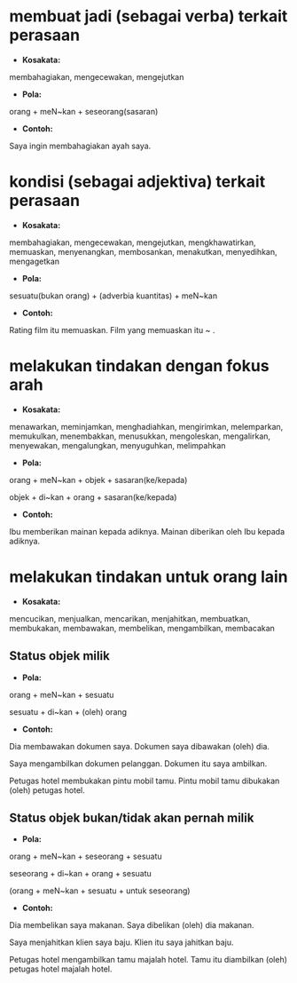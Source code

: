 # membuat jadi (sebagai verba) terkait perasaan

- **Kosakata:**

membahagiakan, mengecewakan, mengejutkan

- **Pola:**

orang + meN\~kan + seseorang(sasaran)

- **Contoh:**

Saya ingin membahagiakan ayah saya.

# kondisi (sebagai adjektiva) terkait perasaan

- **Kosakata:**

membahagiakan, mengecewakan, mengejutkan, mengkhawatirkan, memuaskan, menyenangkan, membosankan, menakutkan, menyedihkan, mengagetkan

- **Pola:**

sesuatu(bukan orang) + (adverbia kuantitas) + meN\~kan

- **Contoh:**

Rating film itu memuaskan.
Film yang memuaskan itu \~ .

# melakukan tindakan dengan fokus arah

- **Kosakata:**

menawarkan, meminjamkan, menghadiahkan, mengirimkan, melemparkan, memukulkan, menembakkan, menusukkan, mengoleskan, mengalirkan, menyewakan, mengalungkan, menyuguhkan, melimpahkan

- **Pola:**

orang + meN\~kan + objek + sasaran(ke/kepada)

objek + di\~kan + orang + sasaran(ke/kepada)

- **Contoh:**

Ibu memberikan mainan kepada adiknya.
Mainan diberikan oleh Ibu kepada adiknya.

# melakukan tindakan untuk orang lain

- **Kosakata:**

mencucikan, menjualkan, mencarikan, menjahitkan, membuatkan, membukakan, membawakan, membelikan, mengambilkan, membacakan

## Status objek milik

- **Pola:**

orang + meN\~kan + sesuatu

sesuatu + di\~kan + (oleh) orang

- **Contoh:**

Dia membawakan dokumen saya.
Dokumen saya dibawakan (oleh) dia.

Saya mengambilkan dokumen pelanggan.
Dokumen itu saya ambilkan.

Petugas hotel membukakan pintu mobil tamu.
Pintu mobil tamu dibukakan (oleh) petugas hotel.

## Status objek bukan/tidak akan pernah milik

- **Pola:**

orang + meN\~kan + seseorang + sesuatu

seseorang + di\~kan + orang + sesuatu

(orang + meN\~kan + sesuatu + untuk seseorang)

- **Contoh:**

Dia membelikan saya makanan.
Saya dibelikan (oleh) dia makanan.

Saya menjahitkan klien saya baju.
Klien itu saya jahitkan baju.

Petugas hotel mengambilkan tamu majalah hotel.
Tamu itu diambilkan (oleh) petugas hotel majalah hotel.
